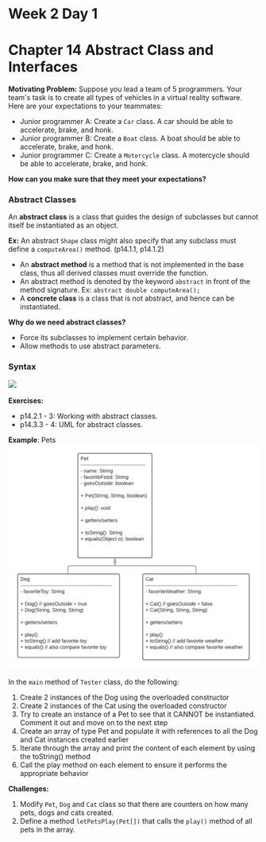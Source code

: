 # Week 2 Day 1
# Chapter 14 Abstract Class and Interfaces

**Motivating Problem:** Suppose you lead a team of 5 programmers. Your team's task is to create all types of vehicles in a virtual reality software. Here are your expectations to your teammates:
- Junior programmer A: Create a `Car` class. A car should be able to accelerate, brake, and honk.
- Junior programmer B: Create a `Boat` class. A boat should be able to accelerate, brake, and honk.
- Junior programmer C: Create a `Motercycle` class. A motercycle should be able to accelerate, brake, and honk.

**How can you make sure that they meet your expectations?**

### Abstract Classes

An **abstract class** is a class that guides the design of subclasses but cannot itself be instantiated as an object. 

**Ex:** An abstract `Shape` class might also specify that any subclass must define a `computeArea()` method. (p14.1.1, p14.1.2)

- An **abstract method** is a method that is not implemented in the base class, thus all derived classes must override the function.
- An abstract method is denoted by the keyword `abstract` in front of the method signature. Ex: `abstract double computeArea();`
- A **concrete class** is a class that is not abstract, and hence can be instantiated.

**Why do we need abstract classes?**
- Force its subclasses to implement certain behavior.
- Allow methods to use abstract parameters.

### Syntax

![](https://i.stack.imgur.com/GDPOs.png)

**Exercises:**
- p14.2.1 - 3: Working with abstract classes.
- p14.3.3 - 4: UML for abstract classes.

**Example**: Pets
![](https://github.com/ch00226855/CMP168Summer2021/raw/main/images/chp10_AbstractClass.png)

In the `main` method of `Tester` class, do the following:

1. Create 2 instances of the Dog using the overloaded constructor
2. Create 2 instances of the Cat using the overloaded constructor
3. Try to create an instance of a Pet to see that it CANNOT be instantiated. Comment it out and move on to the next step
4. Create an array of type Pet and populate it with references to all the Dog and Cat instances created earlier
5. Iterate through the array and print the content of each element by using the toString() method
6. Call the play method on each element to ensure it performs the appropriate behavior

**Challenges:**
1. Modify `Pet`, `Dog` and `Cat` class so that there are counters on how many pets, dogs and cats created.
2. Define a method `letPetsPlay(Pet[])` that calls the `play()` method of all pets in the array.




